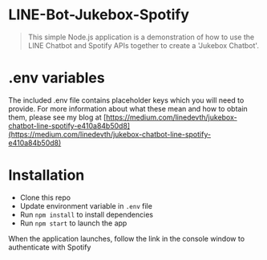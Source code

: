 # LINE-Bot-Jukebox-Spotify

> This simple Node.js application is a demonstration of how to use the LINE Chatbot and Spotify APIs together to create a 'Jukebox Chatbot'.

# .env variables

The included .env file contains placeholder keys which you will need to provide. For more information about what these mean and how to obtain them, please see my blog at [https://medium.com/linedevth/jukebox-chatbot-line-spotify-e410a84b50d8](https://medium.com/linedevth/jukebox-chatbot-line-spotify-e410a84b50d8)

# Installation

 - Clone this repo
 - Update environment variable in `.env` file
 - Run `npm install` to install dependencies
 - Run `npm start` to launch the app


When the application launches, follow the link in the console window to authenticate with Spotify
